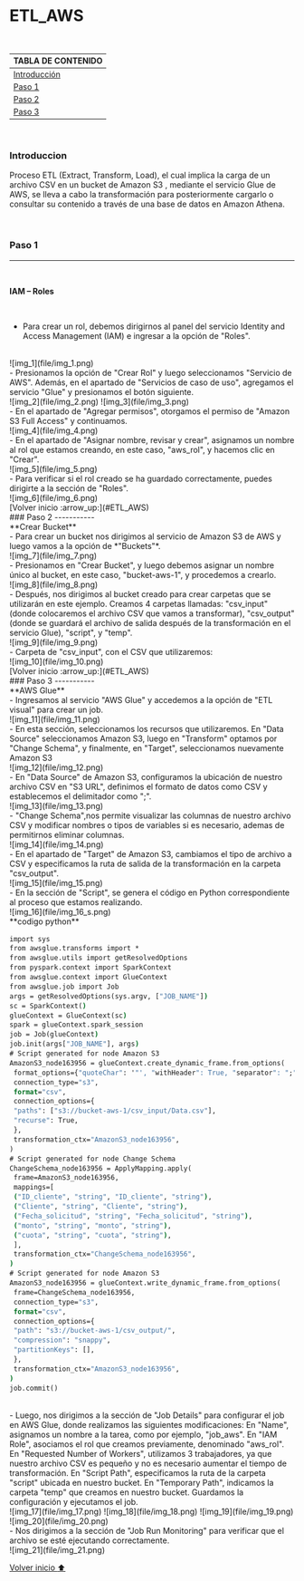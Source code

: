 # ETL_AWS

<br>

| TABLA DE CONTENIDO     |
| ------------ |
| [Introducción](#Introducción) |
| [Paso 1](#Paso-1) |
| [Paso 2](#Paso-2) |
| [Paso 3](#Paso-3) |

<br>

### Introduccion
Proceso ETL (Extract, Transform, Load), el cual implica la carga de un archivo CSV en un bucket de Amazon S3 , mediante el servicio Glue de AWS, se lleva a cabo la transformación para posteriormente cargarlo o consultar su contenido a través de una base de datos en Amazon Athena.

<br>

### Paso 1
-----------

<br>

**IAM – Roles**

<br>

- Para crear un rol, debemos dirigirnos al panel del servicio Identity and Access Management (IAM) e ingresar a la opción de "Roles".
<br>
![img_1](file/img_1.png)
<br>
- Presionamos la opción de "Crear Rol" y luego seleccionamos "Servicio de AWS". Además, en el apartado de "Servicios de caso de uso", agregamos el servicio "Glue" y presionamos el botón siguiente.
<br>
![img_2](file/img_2.png) ![img_3](file/img_3.png)
<br>
- En el apartado de "Agregar permisos", otorgamos el permiso de "Amazon S3 Full Access" y continuamos.
<br>
![img_4](file/img_4.png)
<br>
- En el apartado de "Asignar nombre, revisar y crear", asignamos un nombre al rol que estamos creando, en este caso, "aws_rol", y hacemos clic en "Crear".
<br>
![img_5](file/img_5.png)
<br>
- Para verificar si el rol creado se ha guardado correctamente, puedes dirigirte a la sección de "Roles".
<br>
![img_6](file/img_6.png)
<br>
[Volver inicio :arrow_up:](#ETL_AWS)
<br>
### Paso 2
-----------
<br>
**Crear Bucket**
<br>
- Para crear un bucket nos dirigimos al servicio de Amazon S3 de AWS y luego vamos a la opción de *"Buckets"*.
<br>
![img_7](file/img_7.png)
<br>
- Presionamos en "Crear Bucket", y luego debemos asignar un nombre único al bucket, en este caso, "bucket-aws-1", y procedemos a crearlo.
<br>
![img_8](file/img_8.png)
<br>
- Después, nos dirigimos al bucket creado para crear carpetas que se utilizarán en este ejemplo.
Creamos 4 carpetas llamadas: "csv_input" (donde colocaremos el archivo CSV que vamos a transformar), "csv_output" (donde se guardará el archivo de salida después de la transformación en el servicio Glue), "script", y "temp".
<br>
![img_9](file/img_9.png)
<br>
- Carpeta de "csv_input", con el CSV que utilizaremos:
<br>
![img_10](file/img_10.png)
<br>
[Volver inicio :arrow_up:](#ETL_AWS)
<br>
### Paso 3
-----------
<br>
**AWS Glue**
<br>
- Ingresamos al servicio "AWS Glue" y accedemos a la opción de "ETL visual" para crear un job.
<br>
![img_11](file/img_11.png)
<br>
- En esta sección, seleccionamos los recursos que utilizaremos. En "Data Source" seleccionamos 
Amazon S3, luego en "Transform" optamos por "Change Schema", y finalmente, en "Target", 
seleccionamos nuevamente Amazon S3
<br>
![img_12](file/img_12.png)
<br>
- En "Data Source" de Amazon S3, configuramos la ubicación de nuestro archivo CSV en "S3 
URL", definimos el formato de datos como CSV y establecemos el delimitador como ";".
<br>
![img_13](file/img_13.png)
<br>
- "Change Schema",nos permite visualizar las columnas de nuestro archivo CSV y modificar nombres o tipos de variables si es 
necesario, ademas de permitirnos eliminar columnas.
<br>
![img_14](file/img_14.png)
<br>
- En el apartado de "Target" de Amazon S3, cambiamos el tipo de archivo a CSV y especificamos 
la ruta de salida de la transformación en la carpeta "csv_output".
<br>
![img_15](file/img_15.png)
<br>
- En la sección de "Script", se genera el código en Python correspondiente al proceso que 
estamos realizando.
<br>
![img_16](file/img_16_s.png)
<br>
**codigo python**
<br>

```cmd
import sys
from awsglue.transforms import *
from awsglue.utils import getResolvedOptions
from pyspark.context import SparkContext
from awsglue.context import GlueContext
from awsglue.job import Job
args = getResolvedOptions(sys.argv, ["JOB_NAME"])
sc = SparkContext()
glueContext = GlueContext(sc)
spark = glueContext.spark_session
job = Job(glueContext)
job.init(args["JOB_NAME"], args)
# Script generated for node Amazon S3
AmazonS3_node163956 = glueContext.create_dynamic_frame.from_options(
 format_options={"quoteChar": '"', "withHeader": True, "separator": ";"},
 connection_type="s3",
 format="csv",
 connection_options={
 "paths": ["s3://bucket-aws-1/csv_input/Data.csv"],
 "recurse": True,
 },
 transformation_ctx="AmazonS3_node163956",
)
# Script generated for node Change Schema
ChangeSchema_node163956 = ApplyMapping.apply(
 frame=AmazonS3_node163956,
 mappings=[
 ("ID_cliente", "string", "ID_cliente", "string"),
 ("Cliente", "string", "Cliente", "string"),
 ("Fecha_solicitud", "string", "Fecha_solicitud", "string"),
 ("monto", "string", "monto", "string"),
 ("cuota", "string", "cuota", "string"),
 ],
 transformation_ctx="ChangeSchema_node163956",
)
# Script generated for node Amazon S3
AmazonS3_node163956 = glueContext.write_dynamic_frame.from_options(
 frame=ChangeSchema_node163956,
 connection_type="s3",
 format="csv",
 connection_options={
 "path": "s3://bucket-aws-1/csv_output/",
 "compression": "snappy",
 "partitionKeys": [],
 },
 transformation_ctx="AmazonS3_node163956",
)
job.commit()

```
<br>
- Luego, nos dirigimos a la sección de "Job Details" para configurar el job en AWS Glue, donde 
realizamos las siguientes modificaciones:
En "Name", asignamos un nombre a la tarea, como por ejemplo, "job_aws".
En "IAM Role", asociamos el rol que creamos previamente, denominado "aws_rol".
En "Requested Number of Workers", utilizamos 3 trabajadores, ya que nuestro archivo CSV es 
pequeño y no es necesario aumentar el tiempo de transformación.
En "Script Path", especificamos la ruta de la carpeta "script" ubicada en nuestro bucket.
En "Temporary Path", indicamos la carpeta "temp" que creamos en nuestro bucket.
Guardamos la configuración y ejecutamos el job.
<br>
![img_17](file/img_17.png)
![img_18](file/img_18.png)
![img_19](file/img_19.png)
![img_20](file/img_20.png)
<br>
- Nos dirigimos a la sección de "Job Run Monitoring" para verificar que el archivo se esté 
ejecutando correctamente.
<br>
![img_21](file/img_21.png)
<br>

[Volver inicio :arrow_up:](#ETL_AWS)




